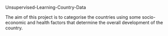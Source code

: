 Unsupervised-Learning-Country-Data

The aim of this project is to categorise the countries using some socio-economic and health factors that determine the overall development of the country.
